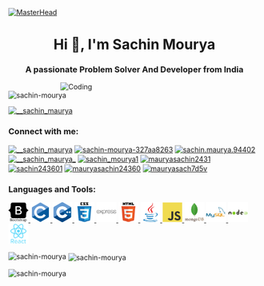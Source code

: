 [![MasterHead](https://miro.medium.com/v2/resize:fit:700/0*0O5n9x6pzlJ5qLkC.gif)](https://SACHIN-MOURYA.io)
<h1 align="center">Hi 👋, I'm Sachin Mourya</h1>
<h3 align="center">A passionate Problem Solver And Developer from India</h3>
<img align="right" alt="Coding" width="400" src="https://img.etimg.com/thumb/width-1200,height-900,imgsize-638053,resizemode-1,msid-84146083/prime/technology-and-startups/booting-up-developer-economy-how-tech-startups-are-helping-coders-build-and-test-software-faster.jpg">

<p align="left"> <img src="https://komarev.com/ghpvc/?username=sachin-mourya&label=Profile%20views&color=0e75b6&style=flat" alt="sachin-mourya" /> </p>

<p align="left"> <a href="https://twitter.com/__sachin_maurya" target="blank"><img src="https://img.shields.io/twitter/follow/__sachin_maurya?logo=twitter&style=for-the-badge" alt="__sachin_maurya" /></a> </p>

<h3 align="left">Connect with me:</h3>
<p align="left">
<a href="https://twitter.com/__sachin_maurya" target="blank"><img align="center" src="https://raw.githubusercontent.com/rahuldkjain/github-profile-readme-generator/master/src/images/icons/Social/twitter.svg" alt="__sachin_maurya" height="30" width="40" /></a>
<a href="https://linkedin.com/in/sachin-mourya-327aa8263" target="blank"><img align="center" src="https://raw.githubusercontent.com/rahuldkjain/github-profile-readme-generator/master/src/images/icons/Social/linked-in-alt.svg" alt="sachin-mourya-327aa8263" height="30" width="40" /></a>
<a href="https://fb.com/sachin.maurya.94402" target="blank"><img align="center" src="https://raw.githubusercontent.com/rahuldkjain/github-profile-readme-generator/master/src/images/icons/Social/facebook.svg" alt="sachin.maurya.94402" height="30" width="40" /></a>
<a href="https://instagram.com/__sachin_maurya_" target="blank"><img align="center" src="https://raw.githubusercontent.com/rahuldkjain/github-profile-readme-generator/master/src/images/icons/Social/instagram.svg" alt="__sachin_maurya_" height="30" width="40" /></a>
<a href="https://www.codechef.com/users/sachin_mourya1" target="blank"><img align="center" src="https://cdn.jsdelivr.net/npm/simple-icons@3.1.0/icons/codechef.svg" alt="sachin_mourya1" height="30" width="40" /></a>
<a href="https://www.hackerrank.com/mauryasachin2431" target="blank"><img align="center" src="https://raw.githubusercontent.com/rahuldkjain/github-profile-readme-generator/master/src/images/icons/Social/hackerrank.svg" alt="mauryasachin2431" height="30" width="40" /></a>
<a href="https://codeforces.com/profile/sachin243601" target="blank"><img align="center" src="https://raw.githubusercontent.com/rahuldkjain/github-profile-readme-generator/master/src/images/icons/Social/codeforces.svg" alt="sachin243601" height="30" width="40" /></a>
<a href="https://www.leetcode.com/mauryasachin243601" target="blank"><img align="center" src="https://raw.githubusercontent.com/rahuldkjain/github-profile-readme-generator/master/src/images/icons/Social/leet-code.svg" alt="mauryasachin24360" height="30" width="40" /></a>
<a href="https://auth.geeksforgeeks.org/user/mauryasach7d5v" target="blank"><img align="center" src="https://raw.githubusercontent.com/rahuldkjain/github-profile-readme-generator/master/src/images/icons/Social/geeks-for-geeks.svg" alt="mauryasach7d5v" height="30" width="40" /></a>
</p>

<h3 align="left">Languages and Tools:</h3>
<p align="left"> <a href="https://getbootstrap.com" target="_blank" rel="noreferrer"> <img src="https://raw.githubusercontent.com/devicons/devicon/master/icons/bootstrap/bootstrap-plain-wordmark.svg" alt="bootstrap" width="40" height="40"/> </a> <a href="https://www.cprogramming.com/" target="_blank" rel="noreferrer"> <img src="https://raw.githubusercontent.com/devicons/devicon/master/icons/c/c-original.svg" alt="c" width="40" height="40"/> </a> <a href="https://www.w3schools.com/cpp/" target="_blank" rel="noreferrer"> <img src="https://raw.githubusercontent.com/devicons/devicon/master/icons/cplusplus/cplusplus-original.svg" alt="cplusplus" width="40" height="40"/> </a> <a href="https://www.w3schools.com/css/" target="_blank" rel="noreferrer"> <img src="https://raw.githubusercontent.com/devicons/devicon/master/icons/css3/css3-original-wordmark.svg" alt="css3" width="40" height="40"/> </a> <a href="https://expressjs.com" target="_blank" rel="noreferrer"> <img src="https://raw.githubusercontent.com/devicons/devicon/master/icons/express/express-original-wordmark.svg" alt="express" width="40" height="40"/> </a> <a href="https://www.w3.org/html/" target="_blank" rel="noreferrer"> <img src="https://raw.githubusercontent.com/devicons/devicon/master/icons/html5/html5-original-wordmark.svg" alt="html5" width="40" height="40"/> </a> <a href="https://www.java.com" target="_blank" rel="noreferrer"> <img src="https://raw.githubusercontent.com/devicons/devicon/master/icons/java/java-original.svg" alt="java" width="40" height="40"/> </a> <a href="https://developer.mozilla.org/en-US/docs/Web/JavaScript" target="_blank" rel="noreferrer"> <img src="https://raw.githubusercontent.com/devicons/devicon/master/icons/javascript/javascript-original.svg" alt="javascript" width="40" height="40"/> </a> <a href="https://www.mongodb.com/" target="_blank" rel="noreferrer"> <img src="https://raw.githubusercontent.com/devicons/devicon/master/icons/mongodb/mongodb-original-wordmark.svg" alt="mongodb" width="40" height="40"/> </a> <a href="https://www.mysql.com/" target="_blank" rel="noreferrer"> <img src="https://raw.githubusercontent.com/devicons/devicon/master/icons/mysql/mysql-original-wordmark.svg" alt="mysql" width="40" height="40"/> </a> <a href="https://nodejs.org" target="_blank" rel="noreferrer"> <img src="https://raw.githubusercontent.com/devicons/devicon/master/icons/nodejs/nodejs-original-wordmark.svg" alt="nodejs" width="40" height="40"/> </a> <a href="https://reactjs.org/" target="_blank" rel="noreferrer"> <img src="https://raw.githubusercontent.com/devicons/devicon/master/icons/react/react-original-wordmark.svg" alt="react" width="40" height="40"/> </a> </p>

<p><img align="left" src="https://github-readme-stats.vercel.app/api/top-langs?username=sachin-mourya&show_icons=true&locale=en&layout=compact" alt="sachin-mourya" /></p>

<p>&nbsp;<img align="center" src="https://github-readme-stats.vercel.app/api?username=sachin-mourya&show_icons=true&locale=en" alt="sachin-mourya" /></p>

<p><img align="center" src="https://github-readme-streak-stats.herokuapp.com/?user=sachin-mourya&" alt="sachin-mourya" /></p>
